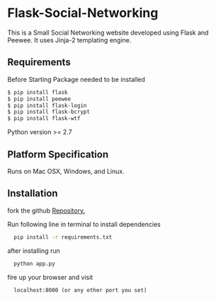 # Flask-Social-Networking
This is a Small Social Networking website developed using Flask and Peewee. It uses Jinja-2 templating engine. 

## Requirements

Before Starting Package needed to be installed
```bash
$ pip install flask
$ pip install peewee
$ pip install flask-login
$ pip install flask-bcrypt
$ pip install flask-wtf
```
Python version >= 2.7

## Platform Specification
Runs on Mac OSX, Windows, and Linux.

## Installation
fork the github [Repository.](https://github.com/sinscary/Flask-Social-Networking.git) 

Run following line in terminal to install dependencies
```bash
  pip install -r requirements.txt
```
after installing run
```bash
  python app.py
```
fire up your browser and visit
```http
  localhost:8000 (or any other port you set)
```

